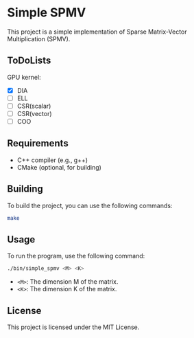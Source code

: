 # Simple SPMV

This project is a simple implementation of Sparse Matrix-Vector Multiplication (SPMV).

## ToDoLists

GPU kernel:
- [X] DIA
- [ ] ELL
- [ ] CSR(scalar)
- [ ] CSR(vector)
- [ ] COO

## Requirements

- C++ compiler (e.g., g++)
- CMake (optional, for building)

## Building

To build the project, you can use the following commands:

```sh
make
```

## Usage

To run the program, use the following command:

```sh
./bin/simple_spmv <M> <K>
```

- `<M>`: The dimension M of the matrix.
- `<K>`: The dimension K of the matrix.

## License

This project is licensed under the MIT License.